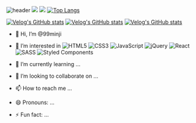 ![header](https://capsule-render.vercel.app/api?type=wave&color=auto&height=300&section=header&text=Minji%20Github!&fontSize=90)
<img src="https://capsule-render.vercel.app/api?type=waving&color=BDBDC8&height=150&section=header" />
<img src="https://capsule-render.vercel.app/api?type=waving&color=BDBDC8&height=150&section=footer" />
[![Top Langs](https://github-readme-stats.vercel.app/api/top-langs/?username=99minji)](https://github.com/99minji/github-readme-stats)

[![Velog's GitHub stats](https://velog-readme-stats.vercel.app/api/badge?name=gumji)](https://velog.io/@gumji)
[![Velog's GitHub stats](https://velog-readme-stats.vercel.app/api?name=gumji&tag=react)](https://github.com/gumji/velog-readme-stats)
[![Velog's GitHub stats](https://velog-readme-stats.vercel.app/api?name=gumji&tag=javascript)](https://github.com/gumji/velog-readme-stats)


- 👋 Hi, I’m @99minji
- 👀 I’m interested in
![HTML5](https://img.shields.io/badge/html5-%23E34F26.svg?style=for-the-badge&logo=html5&logoColor=white)
![CSS3](https://img.shields.io/badge/css3-%231572B6.svg?style=for-the-badge&logo=css3&logoColor=white)
![JavaScript](https://img.shields.io/badge/javascript-%23323330.svg?style=for-the-badge&logo=javascript&logoColor=%23F7DF1E)
![jQuery](https://img.shields.io/badge/jquery-%230769AD.svg?style=for-the-badge&logo=jquery&logoColor=white)
![React](https://img.shields.io/badge/react-%2320232a.svg?style=for-the-badge&logo=react&logoColor=%2361DAFB)
![SASS](https://img.shields.io/badge/SASS-hotpink.svg?style=for-the-badge&logo=SASS&logoColor=white)
![Styled Components](https://img.shields.io/badge/styled--components-DB7093?style=for-the-badge&logo=styled-components&logoColor=white)

- 🌱 I’m currently learning ...
- 💞️ I’m looking to collaborate on ...
- 📫 How to reach me ...
- 😄 Pronouns: ...
- ⚡ Fun fact: ...

<!---
99minji/99minji is a ✨ special ✨ repository because its `README.md` (this file) appears on your GitHub profile.
You can click the Preview link to take a look at your changes.
--->
